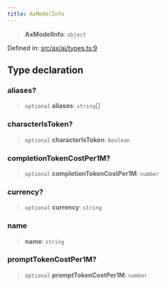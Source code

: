 ```yaml
---
title: AxModelInfo
---
```


> **AxModelInfo**: `object`

Defined in: [src/ax/ai/types.ts:9](#apidocs/httpsgithubcomax-llmaxblob3b79ada8d723949fcd8a76c2b6f48cf69d8394f8srcaxaitypestsl9)

## Type declaration

<a id="aliases"></a>

### aliases?

> `optional` **aliases**: `string`[]

<a id="characterIsToken"></a>

### characterIsToken?

> `optional` **characterIsToken**: `boolean`

<a id="completionTokenCostPer1M"></a>

### completionTokenCostPer1M?

> `optional` **completionTokenCostPer1M**: `number`

<a id="currency"></a>

### currency?

> `optional` **currency**: `string`

<a id="name"></a>

### name

> **name**: `string`

<a id="promptTokenCostPer1M"></a>

### promptTokenCostPer1M?

> `optional` **promptTokenCostPer1M**: `number`
